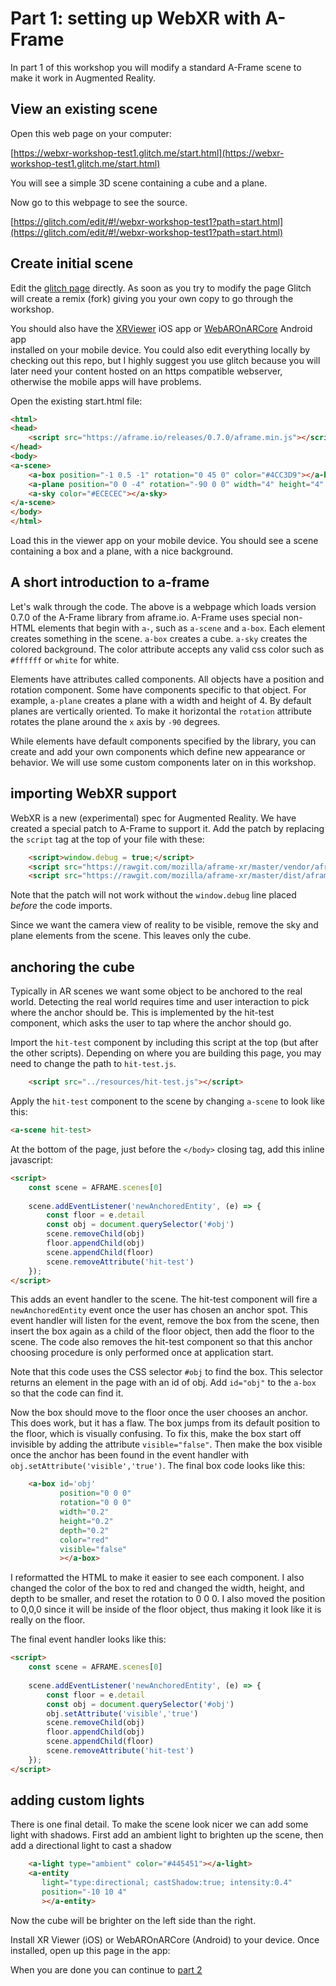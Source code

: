 # Part 1: setting up WebXR with A-Frame

In part 1 of this workshop you will modify a standard A-Frame
scene to make it work in Augmented Reality.

## View an existing scene

Open this web page on your computer:

[https://webxr-workshop-test1.glitch.me/start.html](https://webxr-workshop-test1.glitch.me/start.html)

You will see a simple 3D scene containing a cube and a plane. 

Now go to this webpage to see the source.

[https://glitch.com/edit/#!/webxr-workshop-test1?path=start.html](https://glitch.com/edit/#!/webxr-workshop-test1?path=start.html)


## Create initial scene

Edit the [glitch page](https://glitch.com/edit/#!/webxr-workshop-test1?path=start.html:4:7) directly. 
As soon as you try to modify the page Glitch will create a remix (fork) giving you your own copy to go through the workshop.

You should also have the [XRViewer](https://itunes.apple.com/us/app/webxr-viewer/id1295998056?ls=1&mt=8) iOS app 
or [WebAROnARCore](https://github.com/google-ar/WebARonARCore) Android app  
installed on your mobile device.  You could also edit everything locally by checking out this repo,
but I highly suggest you use glitch because you will
later need your content hosted on an https compatible webserver, otherwise the mobile apps will have problems.
 

Open the existing start.html file:

``` html
<html>
<head>
    <script src="https://aframe.io/releases/0.7.0/aframe.min.js"></script>
</head>
<body>
<a-scene>
    <a-box position="-1 0.5 -1" rotation="0 45 0" color="#4CC3D9"></a-box>
    <a-plane position="0 0 -4" rotation="-90 0 0" width="4" height="4" color="#7BC8A4"></a-plane>
    <a-sky color="#ECECEC"></a-sky>
</a-scene>
</body>
</html>
```

Load this in the viewer app on your mobile device.  You should see a
scene containing a box and a plane, with a nice background.

## A short introduction to a-frame

Let's walk through the code. The above is a webpage which loads version 0.7.0 of 
the A-Frame library from aframe.io.  A-Frame uses special non-HTML elements that 
begin with `a-`, such as `a-scene` and `a-box`.  Each element creates something in the
scene. `a-box` creates a cube. `a-sky` creates the colored background. The color 
attribute accepts any valid css color such as `#ffffff` or `white` for white.

Elements have attributes called components. All objects have a position and 
rotation component. Some have components specific to that object. For example,
`a-plane` creates a plane with a width and height of 4. By default planes are 
vertically oriented. To make it horizontal the `rotation` attribute 
rotates the plane around the `x` axis by `-90` degrees.  

While elements have default components specified by the library, you can create and
add your own components which define new appearance or behavior. We will use
some custom components later on in this workshop.



## importing WebXR support

WebXR is a new (experimental) spec for Augmented Reality. We have created a special 
patch to A-Frame to support it.  Add the patch by replacing the `script` tag at the top
of your file with these: 

```html
    <script>window.debug = true;</script>
    <script src="https://rawgit.com/mozilla/aframe-xr/master/vendor/aframe-v0.7.1.js"></script>
    <script src="https://rawgit.com/mozilla/aframe-xr/master/dist/aframe-xr.js"></script>
```

Note that the patch will not work without the `window.debug` line placed *before* the 
code imports.

Since we want the camera view of reality to be visible, remove the sky and 
plane elements from the scene. This leaves only the cube.

## anchoring the cube

Typically in AR scenes we want some object to be anchored to the real world. Detecting 
the real world requires time and user interaction to pick where the anchor should be.
This is implemented by the hit-test component, which asks the user to tap where the
anchor should go.  

Import the `hit-test` component by including this script at the top (but after the other scripts).
Depending on where you are building this page, you may need to change the path to `hit-test.js`.

```html
    <script src="../resources/hit-test.js"></script>
```

Apply the `hit-test` component to the scene by changing `a-scene` to look like this:

```html
<a-scene hit-test>
```

At the bottom of the page, just before the `</body>` closing tag, add this inline
javascript:

```html
<script>
    const scene = AFRAME.scenes[0]
    
    scene.addEventListener('newAnchoredEntity', (e) => {
        const floor = e.detail
        const obj = document.querySelector('#obj')
        scene.removeChild(obj)
        floor.appendChild(obj)
        scene.appendChild(floor)
        scene.removeAttribute('hit-test')
    });
</script>
```

This adds an event handler to the scene. The hit-test component will fire
a `newAnchoredEntity` event once the user has chosen an anchor spot. This event handler
will listen for the event, remove the box from the scene, then insert the box
again as a child of the floor object, then add the floor to the scene. The code also
removes the hit-test component so that this anchor choosing procedure is only performed
once at application start.  

Note that this code uses the CSS selector `#obj` to find the box.  This selector
returns an element in the page with an id of obj.  Add `id="obj"` to the `a-box` so
that the code can find it.

Now the box should move to the floor once the user chooses an anchor.  This does work, but it has
a flaw. The box jumps from its default position to the floor, which is visually confusing.
To fix this, make the box start off invisible by adding the
attribute `visible="false"`.  Then make the box visible once the anchor has been found
in the event handler with `obj.setAttribute('visible','true')`.  The final
box code looks like this:

```html
    <a-box id='obj'
           position="0 0 0"
           rotation="0 0 0"
           width="0.2"
           height="0.2"
           depth="0.2"
           color="red"
           visible="false"
           ></a-box>
```

I reformatted the HTML to make it easier to see each component.  I also changed
the color of the box to red and changed the width, height, and depth to be smaller, and
reset the rotation to 0 0 0. I also moved the position to 0,0,0 since it will be inside 
of the floor object, thus making it look like it is really on the floor.

The final event handler looks like this:

```html
<script>
    const scene = AFRAME.scenes[0]
    
    scene.addEventListener('newAnchoredEntity', (e) => {
        const floor = e.detail
        const obj = document.querySelector('#obj')
        obj.setAttribute('visible','true')
        scene.removeChild(obj)
        floor.appendChild(obj)
        scene.appendChild(floor)
        scene.removeAttribute('hit-test')
    });
</script>
```

## adding custom lights

There is one final detail. To make the scene look nicer we can add some light
with shadows. First add an ambient light to brighten up the scene, then
add a directional light to cast a shadow

```html
    <a-light type="ambient" color="#445451"></a-light>
    <a-entity 
       light="type:directional; castShadow:true; intensity:0.4" 
       position="-10 10 4"
       ></a-entity>
```

Now the cube will be brighter on the left side than the right.


Install XR Viewer (iOS) or WebAROnARCore (Android) to your device.  Once installed, open up this page in the app:


When you are done you can continue to [part 2](../part2/instructions.md)